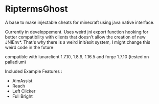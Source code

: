 # RiptermsGhost
A base to make injectable cheats for minecraft using java native interface.

Currently in developpement.
Uses weird jni export function hooking for better compatibility with clients that doesn't allow the creation of new JNIEnv*. That's why there is a weird init/exit system, I might change this weird code in the future

compatible with lunarclient 1.7.10, 1.8.9, 1.16.5 and forge 1.7.10 (tested on palladium)

Included Example Features :
- AimAssist
- Reach
- Left Clicker
- Full Bright